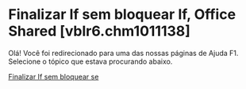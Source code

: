 
# Finalizar If sem bloquear If, Office Shared [vblr6.chm1011138]

Olá! Você foi redirecionado para uma das nossas páginas de Ajuda F1. Selecione o tópico que estava procurando abaixo.

[Finalizar If sem bloquear se](http://msdn.microsoft.com/library/7773206c-96f9-fae8-0c97-3b90c5b6a762%28Office.15%29.aspx)
